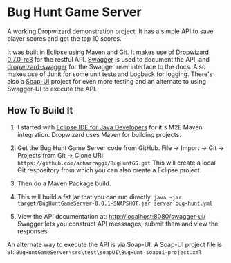 # Bug Hunt Game Server

A working Dropwizard demonstration project. It has a simple API to save player scores and get the top 10 scores. 

It was built in Eclipse using Maven and Git. 
It makes use of [Dropwizard 0.7.0-rc3](https://dropwizard.github.io/dropwizard/) for the restful API. 
[Swagger](https://helloreverb.com/developers/swagger) is used to document the API,
and [dropwizard-swagger](https://github.com/federecio/dropwizard-swagger) for the Swagger user interface to the docs. 
Also makes use of Junit for some unit tests and Logback for logging. 
There's also a [Soap-UI](http://www.soapui.org/) project for even more testing and an alternate to using Swagger-UI to execute the API.

## How To Build It

1. I started with [Eclipse IDE for Java Developers](https://www.eclipse.org/downloads/packages/eclipse-ide-java-developers/keplersr2) for it's M2E Maven integration. Dropwizard uses Maven for building projects.

2. Get the Bug Hunt Game Server code from GitHub.
 File -> Import -> Git -> Projects from Git -> Clone URI: `https://github.com/acharraggi/BugHuntGS.git`
 This will create a local Git respository from which you can also create a Eclipse project.

3. Then do a Maven Package build. 

4. This will build a fat jar that you can run directly.
 `java -jar target/BugHuntGameServer-0.0.1-SNAPSHOT.jar server bug-hunt.yml`

5. View the API documentation at: [http://localhost:8080/swagger-ui/](http://localhost:8080/swagger-ui/)
 Swagger lets you construct API messsages, submit them and view the responses.

 An alternate way to execute the API is via Soap-UI. A Soap-UI project file is at:
 `BugHuntGameServer\src\test\soapUI\BugHunt-soapui-project.xml`


